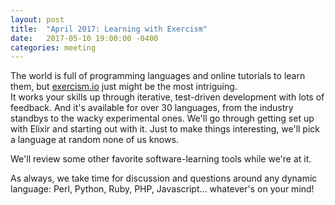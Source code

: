 ```yaml
---
layout: post
title:  "April 2017: Learning with Exercism"
date:   2017-05-10 19:00:00 -0400
categories: meeting
---
```


The world is full of programming languages and online tutorials to learn them,
but [exercism.io](http://exercism.io/) just might be the most intriguing.  
It works your skills up
through iterative, test-driven development with lots of feedback.  And it's 
available for over 30 languages, from the industry standbys to the wacky 
experimental ones.  We'll go through getting set up with Elixir and starting
out with it.  Just to make things interesting, we'll pick a language at random 
none of us knows.

We'll review some other favorite software-learning tools while we're at it.

As always, we take time for discussion and questions around any dynamic language: Perl, Python, Ruby, PHP, Javascript... whatever's on your mind!
